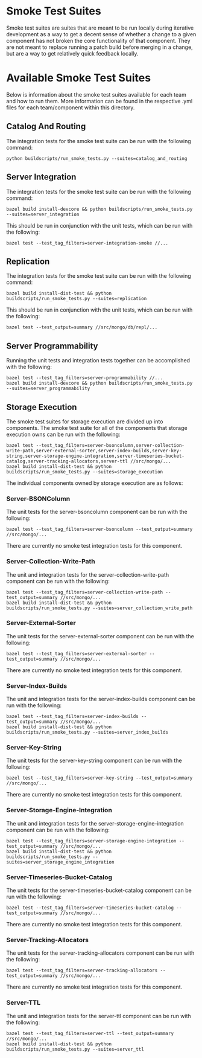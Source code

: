 # Smoke Test Suites

Smoke test suites are suites that are meant to be run locally during iterative development as a way
to get a decent sense of whether a change to a given component has not broken the core functionality
of that component. They are not meant to replace running a patch build before merging in a change,
but are a way to get relatively quick feedback locally.

# Available Smoke Test Suites

Below is information about the smoke test suites available for each team and how to run them. More
information can be found in the respective .yml files for each team/component within this directory.

## Catalog And Routing

The integration tests for the smoke test suite can be run with the following command:

```
python buildscripts/run_smoke_tests.py --suites=catalog_and_routing
```

## Server Integration

The integration tests for the smoke test suite can be run with the following command:

```
bazel build install-devcore && python buildscripts/run_smoke_tests.py --suites=server_integration
```

This should be run in conjunction with the unit tests, which can be run with the following:

```
bazel test --test_tag_filters=server-integration-smoke //...
```

## Replication

The integration tests for the smoke test suite can be run with the following command:

```
bazel build install-dist-test && python buildscripts/run_smoke_tests.py --suites=replication
```

This should be run in conjunction with the unit tests, which can be run with the following:

```
bazel test --test_output=summary //src/mongo/db/repl/...
```

## Server Programmability

Running the unit tests and integration tests together can be accomplished with the following:

```
bazel test --test_tag_filters=server-programmability //...
bazel build install-devcore && python buildscripts/run_smoke_tests.py --suites=server_programmability
```

## Storage Execution

The smoke test suites for storage execution are divided up into components. The smoke test suite
for all of the components that storage execution owns can be run with the following:

```
bazel test --test_tag_filters=server-bsoncolumn,server-collection-write-path,server-external-sorter,server-index-builds,server-key-string,server-storage-engine-integration,server-timeseries-bucket-catalog,server-tracking-allocators,server-ttl //src/mongo/...
bazel build install-dist-test && python buildscripts/run_smoke_tests.py --suites=storage_execution
```

The individual components owned by storage execution are as follows:

### Server-BSONColumn

The unit tests for the server-bsoncolumn component can be run with the following:

```
bazel test --test_tag_filters=server-bsoncolumn --test_output=summary //src/mongo/...
```

There are currently no smoke test integration tests for this component.

### Server-Collection-Write-Path

The unit and integration tests for the server-collection-write-path component can be run with the following:

```
bazel test --test_tag_filters=server-collection-write-path --test_output=summary //src/mongo/...
bazel build install-dist-test && python buildscripts/run_smoke_tests.py --suites=server_collection_write_path
```

### Server-External-Sorter

The unit tests for the server-external-sorter component can be run with the following:

```
bazel test --test_tag_filters=server-external-sorter --test_output=summary //src/mongo/...
```

There are currently no smoke test integration tests for this component.

### Server-Index-Builds

The unit and integration tests for the server-index-builds component can be run with the following:

```
bazel test --test_tag_filters=server-index-builds --test_output=summary //src/mongo/...
bazel build install-dist-test && python buildscripts/run_smoke_tests.py --suites=server_index_builds
```

### Server-Key-String

The unit tests for the server-key-string component can be run with the following:

```
bazel test --test_tag_filters=server-key-string --test_output=summary //src/mongo/...
```

There are currently no smoke test integration tests for this component.

### Server-Storage-Engine-Integration

The unit and integration tests for the server-storage-engine-integration component can be run with the following:

```
bazel test --test_tag_filters=server-storage-engine-integration --test_output=summary //src/mongo/...
bazel build install-dist-test && python buildscripts/run_smoke_tests.py --suites=server_storage_engine_integration
```

### Server-Timeseries-Bucket-Catalog

The unit tests for the server-timeseries-bucket-catalog component can be run with the following:

```
bazel test --test_tag_filters=server-timeseries-bucket-catalog --test_output=summary //src/mongo/...
```

There are currently no smoke test integration tests for this component.

### Server-Tracking-Allocators

The unit tests for the server-tracking-allocators component can be run with the following:

```
bazel test --test_tag_filters=server-tracking-allocators --test_output=summary //src/mongo/...
```

There are currently no smoke test integration tests for this component.

### Server-TTL

The unit and integration tests for the server-ttl component can be run with the following:

```
bazel test --test_tag_filters=server-ttl --test_output=summary //src/mongo/...
bazel build install-dist-test && python buildscripts/run_smoke_tests.py --suites=server_ttl
```
